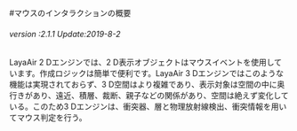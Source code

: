 #マウスのインタラクションの概要

###### *version :2.1.1   Update:2019-8-2*

LayaAir 2 Dエンジンでは、2 D表示オブジェクトはマウスイベントを使用しています。作成ロジックは簡単で便利です。LayaAir 3 Dエンジンではこのような機能は実現されておらず、3 D空間はより複雑であり、表示対象は空間の中に奥行きがあり、遠近、積層、裁断、親子などの関係があり、空間は絶えず変化している。このため3 Dエンジンは、衝突器、層と物理放射線検出、衝突情報を用いてマウス判定を行う。

